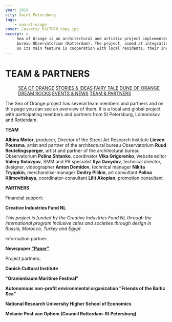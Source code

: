 ```yaml
---
year: 2019
city: Saint Petersburg
tags:
    - sea-of-orage
cover: /assets/_DSC7078_copy.jpg
excerpt: >
     Sea of Orange is an architectural and artistic project implemented by the Waterfront project team together with partners from the Dutch architectural
     bureau Observatorium (Rotterdam). The project, aimed at integrating public art into public spaces, is based on the ideas of co-design and placemaking,
     so its main feature is cooperation with local residents, their involvement in the process of planning and creating an art object.
---
```


# TEAM & PARTNERS

<Menu>
<a href="/sea-of-orange">SEA OF ORANGE</a>
<a href="/sea-of-orange/stories-and-ideas">STORIES & IDEAS</a>
<a href="/sea-of-orange/fairytale">FAIRY TALE</a>
<a href="/sea-of-orange/dune-of-orange">DUNE OF ORANGE</a>
<a href="/sea-of-orange/dreamrocks">DREAM ROCKS</a>
<a href="/sea-of-orange/events-and-news">EVENTS & NEWS</a>
<a href="/sea-of-orange/team-and-partners">TEAM & PARTNERS</a>
</Menu>

The Sea of Orange project has several team members and partners and on this page you can see an overview of them. It is a local and global project with participating members and partners from St Petersburg, Lomonosov and Rotterdam.

**TEAM**

**Albina Motor**, producer, Director of the Street Art Research Institute
**Lieven Poutsma**, artist and partner of the architectural bureau Observatorium
**Ruud Reutelingsperger**, artist and partner of the architectural bureau Observatorium
**Polina Shtanko**, coordinator
**Vika Grigorenko**, website editor
**Valery Solovyov**, SMM and PR specialist
**Ilya Davydov**, technical director, designer, videographer
**Anton Demidov**, technical manager
**Nikita Tryapkin**, merchandise-manager
**Dmitry Pilikin**, art consultant
**Polina Klimovitskaya**, coordinator-consultant
**Lilit Akopian**, promotion consultant

**PARTNERS** 

Financial support:

**Creative Industries Fund NL**

*This project is funded by the Creative Industries Fund NL through the international program Inclusive cities and societies through design in Russia, Morocco, Turkey and Egypt*

Information partner:

**Newspaper ["Paper"](https://paperpaper.ru/)**

Project partners:

**Danish Сultural Institute**

**"Oranienbaum Maritime Festival"**

**Autonomous non-profit environmental organization "Friends of the Baltic Sea"**

**National Research University Higher School of Economics**

**Melanie Post van Ophem (Council Rotterdam-St Petersburg)**

